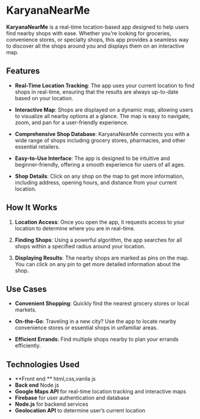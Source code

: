 # KaryanaNearMe

**KaryanaNearMe** is a real-time location-based app designed to help users find nearby shops with ease. Whether you're looking for groceries, convenience stores, or specialty shops, this app provides a seamless way to discover all the shops around you and displays them on an interactive map.

## Features

- **Real-Time Location Tracking**: The app uses your current location to find shops in real-time, ensuring that the results are always up-to-date based on your location.
  
- **Interactive Map**: Shops are displayed on a dynamic map, allowing users to visualize all nearby options at a glance. The map is easy to navigate, zoom, and pan for a user-friendly experience.

- **Comprehensive Shop Database**: KaryanaNearMe connects you with a wide range of shops including grocery stores, pharmacies, and other essential retailers. 

- **Easy-to-Use Interface**: The app is designed to be intuitive and beginner-friendly, offering a smooth experience for users of all ages.

- **Shop Details**: Click on any shop on the map to get more information, including address, opening hours, and distance from your current location.

## How It Works

1. **Location Access**: Once you open the app, it requests access to your location to determine where you are in real-time.
   
2. **Finding Shops**: Using a powerful algorithm, the app searches for all shops within a specified radius around your location.

3. **Displaying Results**: The nearby shops are marked as pins on the map. You can click on any pin to get more detailed information about the shop.

## Use Cases

- **Convenient Shopping**: Quickly find the nearest grocery stores or local markets.
  
- **On-the-Go**: Traveling in a new city? Use the app to locate nearby convenience stores or essential shops in unfamiliar areas.
  
- **Efficient Errands**: Find multiple shops nearby to plan your errands efficiently.

## Technologies Used

- **Front end ** html,css,vanila js
- **Back end** Node js
- **Google Maps API** for real-time location tracking and interactive maps
- **Firebase** for user authentication and database
- **Node.js** for backend services
- **Geolocation API** to determine user’s current location



 

